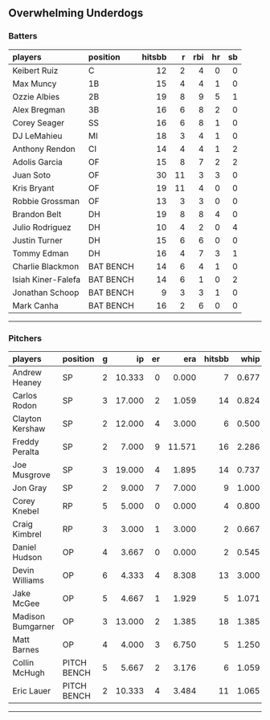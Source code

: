 ## Overwhelming Underdogs

### Batters

 
|players            |position  | hitsbb|  r| rbi| hr| sb| 
|:------------------|:---------|------:|--:|---:|--:|--:| 
|Keibert Ruiz       |C         |     12|  2|   4|  0|  0| 
|Max Muncy          |1B        |     15|  4|   4|  1|  0| 
|Ozzie Albies       |2B        |     19|  8|   9|  5|  1| 
|Alex Bregman       |3B        |     16|  6|   8|  2|  0| 
|Corey Seager       |SS        |     16|  6|   8|  1|  0| 
|DJ LeMahieu        |MI        |     18|  3|   4|  1|  0| 
|Anthony Rendon     |CI        |     14|  4|   4|  1|  2| 
|Adolis Garcia      |OF        |     15|  8|   7|  2|  2| 
|Juan Soto          |OF        |     30| 11|   3|  3|  0| 
|Kris Bryant        |OF        |     19| 11|   4|  0|  0| 
|Robbie Grossman    |OF        |     13|  3|   3|  0|  0| 
|Brandon Belt       |DH        |     19|  8|   8|  4|  0| 
|Julio Rodriguez    |DH        |     10|  4|   2|  0|  4| 
|Justin Turner      |DH        |     15|  6|   6|  0|  0| 
|Tommy Edman        |DH        |     16|  4|   7|  3|  1| 
|Charlie Blackmon   |BAT BENCH |     14|  6|   4|  1|  0| 
|Isiah Kiner-Falefa |BAT BENCH |     14|  6|   1|  0|  2| 
|Jonathan Schoop    |BAT BENCH |      9|  3|   3|  1|  0| 
|Mark Canha         |BAT BENCH |     16|  2|   6|  0|  0| 


* * *

### Pitchers

 
|players           |position    |  g|     ip| er|    era| hitsbb|  whip| so|  w| sv| 
|:-----------------|:-----------|--:|------:|--:|------:|------:|-----:|--:|--:|--:| 
|Andrew Heaney     |SP          |  2| 10.333|  0|  0.000|      7| 0.677| 16|  1|  0| 
|Carlos Rodon      |SP          |  3| 17.000|  2|  1.059|     14| 0.824| 29|  2|  0| 
|Clayton Kershaw   |SP          |  2| 12.000|  4|  3.000|      6| 0.500| 20|  2|  0| 
|Freddy Peralta    |SP          |  2|  7.000|  9| 11.571|     16| 2.286| 10|  0|  0| 
|Joe Musgrove      |SP          |  3| 19.000|  4|  1.895|     14| 0.737| 21|  2|  0| 
|Jon Gray          |SP          |  2|  9.000|  7|  7.000|      9| 1.000|  8|  0|  0| 
|Corey Knebel      |RP          |  5|  5.000|  0|  0.000|      4| 0.800|  5|  0|  2| 
|Craig Kimbrel     |RP          |  3|  3.000|  1|  3.000|      2| 0.667|  3|  0|  3| 
|Daniel Hudson     |OP          |  4|  3.667|  0|  0.000|      2| 0.545|  7|  1|  1| 
|Devin Williams    |OP          |  6|  4.333|  4|  8.308|     13| 3.000| 10|  0|  0| 
|Jake McGee        |OP          |  5|  4.667|  1|  1.929|      5| 1.071|  3|  0|  2| 
|Madison Bumgarner |OP          |  3| 13.000|  2|  1.385|     18| 1.385|  9|  0|  0| 
|Matt Barnes       |OP          |  4|  4.000|  3|  6.750|      5| 1.250|  3|  0|  0| 
|Collin McHugh     |PITCH BENCH |  5|  5.667|  2|  3.176|      6| 1.059| 12|  0|  0| 
|Eric Lauer        |PITCH BENCH |  2| 10.333|  4|  3.484|     11| 1.065| 10|  1|  0| 


* * *


